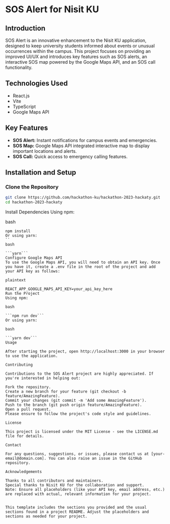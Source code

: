 # SOS Alert for Nisit KU

## Introduction
SOS Alert is an innovative enhancement to the Nisit KU application, designed to keep university students informed about events or unusual occurrences within the campus. This project focuses on providing an improved UI/UX and introduces key features such as SOS alerts, an interactive SOS map powered by the Google Maps API, and an SOS call functionality.

## Technologies Used
- React.js
- Vite
- TypeScript
- Google Maps API

## Key Features
- **SOS Alert:** Instant notifications for campus events and emergencies.
- **SOS Map:** Google Maps API integrated interactive map to display important locations and alerts.
- **SOS Call:** Quick access to emergency calling features.

## Installation and Setup

### Clone the Repository
```bash
git clone https://github.com/hackathon-ku/hackathon-2023-hackaty.git
cd hackathon-2023-hackaty
```
Install Dependencies
Using npm:

bash

```
npm install
Or using yarn:
``
bash

```yarn```
Configure Google Maps API
To use the Google Maps API, you will need to obtain an API key. Once you have it, create a .env file in the root of the project and add your API key as follows:

plaintext

REACT_APP_GOOGLE_MAPS_API_KEY=your_api_key_here
Run the Project
Using npm:

bash

```npm run dev```
Or using yarn:

bash

```yarn dev```
Usage

After starting the project, open http://localhost:3000 in your browser to use the application.

Contributing

Contributions to the SOS Alert project are highly appreciated. If you're interested in helping out:

Fork the repository.
Create a new branch for your feature (git checkout -b feature/AmazingFeature).
Commit your changes (git commit -m 'Add some AmazingFeature').
Push to the branch (git push origin feature/AmazingFeature).
Open a pull request.
Please ensure to follow the project's code style and guidelines.

License

This project is licensed under the MIT License - see the LICENSE.md file for details.

Contact

For any questions, suggestions, or issues, please contact us at [your-email@domain.com]. You can also raise an issue in the GitHub repository.

Acknowledgements

Thanks to all contributors and maintainers.
Special thanks to Nisit KU for the collaboration and support.
Note: Ensure all placeholders (like your API key, email address, etc.) are replaced with actual, relevant information for your project.


This template includes the sections you provided and the usual sections found in a project README. Adjust the placeholders and sections as needed for your project.
